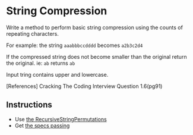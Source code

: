 # String Compression
Write a method to perform basic string compression using the counts of repeating characters.

For example: the string ```aaabbbccdddd``` becomes ```a2b3c2d4```

If the compressed string does not become smaller than 
the original return the original. ie: ```ab``` returns ```ab```

Input tring contains upper and lowercase.

[References] Cracking The Coding Interview Question 1.6(pg91)

## Instructions
* Use [the RecursiveStringPermutations](./lib/string/string_compression.rb)
* Get [the specs passing](./spec/string_compression_spec.rb)
    
